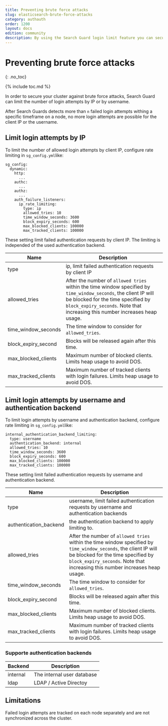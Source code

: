 ```yaml
---
title: Preventing brute force attacks
slug: elasticsearch-brute-force-attacks
category: authauth
order: 1200
layout: docs
edition: community
description: By using the Search Guard login limit feature you can secure your Elasticsearch cluster against brute force attacks.
---
```


<!--- Copyright 2019 floragunn GmbH -->


# Preventing brute force attacks
{: .no_toc}

{% include toc.md %}

In order to secure your cluster against brute force attacks, Search Guard can limit the number of login attempts by IP or by username. 

After Search Guards detects more than `n` failed login attempts withing a specific timeframe on a node, no more login attempts are possible for the client IP or the username.

## Limit login attempts by IP

To limit the number of allowed login attempts by client IP, configure rate limiting in `sg_config.yml`like:

```
sg_config:
  dynamic:
    http:
      ...
    authc:
      ...
    authz:
      ...
    auth_failure_listeners:
      ip_rate_limiting:
        type: ip
        allowed_tries: 10
        time_window_seconds: 3600
        block_expiry_seconds: 600
        max_blocked_clients: 100000
        max_tracked_clients: 100000
```

These setting limit failed authentication requests by client IP. The limiting is independed of the used authentication backend.  

| Name | Description |
|---|---|
| type | ip, limit failed authentication requests by client IP |
| allowed\_tries | After the number of `allowed tries` within the time window specified by `time_window_seconds`, the client IP will be blocked for the time specified by `block_expiry_seconds`. Note that increasing this number increases heap usage. |
| time\_window\_seconds | The time window to consider for `allowed_tries`. |
| block\_expiry\_second | Blocks will be released again after this time.  |
| max\_blocked\_clients | Maximum number of blocked clients. Limits heap usage to avoid DOS.  |
| max\_tracked\_clients| Maximum number of tracked clients with login failures. Limits heap usage to avoid DOS.  |

## Limit login attempts by username and authentication backend

To limit login attempts by username and authentication backend, configure rate limiting in `sg_config.yml`like:

```
internal_authentication_backend_limiting:
  type: username
  authentication_backend: internal        
  allowed_tries: 10
  time_window_seconds: 3600
  block_expiry_seconds: 600
  max_blocked_clients: 100000
  max_tracked_clients: 100000
```

These setting limit failed authentication requests by username and authentication backend.

| Name | Description |
|---|---|
| type | username, limit failed authentication requests by username and authentication backends |
| authentication_backend | the authentication backend to apply limiting to. |
| allowed\_tries | After the number of `allowed tries` within the time window specified by `time_window_seconds`, the client IP will be blocked for the time specified by `block_expiry_seconds`. Note that increasing this number increases heap usage. |
| time\_window\_seconds | The time window to consider for `allowed_tries`. |
| block\_expiry\_second | Blocks will be released again after this time.  |
| max\_blocked\_clients | Maximum number of blocked clients. Limits heap usage to avoid DOS.  |
| max\_tracked\_clients| Maximum number of tracked clients with login failures. Limits heap usage to avoid DOS.  |

### Supporte authentication backends

| Backend | Description |
|---|---|
| internal | The internal user database |
| ldap | LDAP /  Active Directoy |


## Limitations

Failed login attempts are tracked on each node separately and are not synchronized across the cluster.